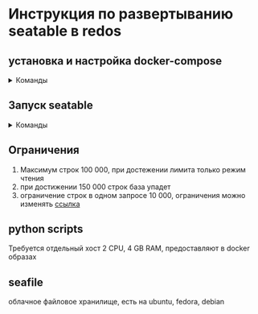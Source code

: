 # Инструкция по развертыванию seatable в redos

## установка и настройка docker-compose 
<details><summary>Команды</summary>
<p>

  1. Установка docker-compose
  ```
    dnf install docker docker-compose
  ```  
  2. Добавление в автозапуск
  ```
    systemctl enable docker
  ```
  3. Запуск docker без root прав
  ```
    groupadd docker
  ```
  ```
    usermod -aG docker $USER
  ```
  4. Установка Portainer для удаленного управления контейнерами. Поменять порты при развертывании
  ```
    docker run -d -p 8000:8000 -p 9000:9000 --name=portainer --restart=always -v /var/run/docker.sock:/var/run/docker.sock -v portainer_data:/data portainer/portainer-ce
  ```

</p>
</details>

## Запуск seatable
<details><summary>Команды</summary>
<p>

1. Открыть файл .env 
   - MYSQL_ROOT_PASSWORD=  # Пароль для базы данных
   - MYSQL_LOG_CONSOLE=true
   - DB_HOST=db #оставить. db - имя сервиса с базой данных
   - DB_ROOT_PASSWD=  # Пароль для базы данных, должен совпадать с MYSQL_ROOT_PASSWORD
   - SEATABLE_SERVER_LETSENCRYPT=False # сертификат SSL, True при наличии сертификата и включения соединени HTTPS
   - SEATABLE_SERVER_HOSTNAME= #имя хоста
   - TIME_ZONE=Asia/Yekaterinburg #часовой пояс
2. Открыть терминал по адресу папки
3. Запуск docker-compose скрипта. Запускать из под пользователя без root и админских прав
```
  docker-compose up -d
```
4. Открыть файл seatable.service
    - User=$USER #указать пользователя от которого запускается сервис
5. Скопировать файл seatable.service в папку:
```
  /etc/systemd/system
```
команда с правами root
```
  cp seatable.service /etc/systemd/system
```
6. Добавить сервис в автозапуск #root права
```
  systemctl enable seatable.service
```
7. Создать суперпользователя
```
  docker exec -it seatable /shared/seatable/scripts/seatable.sh superuser
```
8. Запуск бэкапов в crontab
```
  crontab -e
```
  Бэкап вторник, четверг в 23:00 и удаление файлов старше 30 дней
```
  00 00 * * 3,5 find /home/tables/backup -type f -mtime +30 -exec rm -f {} \;
  00 23 * * 2,4 docker exec seatable-mysql mysqldump -uroot -padf59RH96jh --opt ccnet_db > backup/ccnet_db_$(date +\%Y-\%m-\%d).sql && docker exec seatable-mysql mysqldump -uroot -padf59RH96jh --opt seafile_db > backup/seafile_db_$(date +\%Y-\%m-\%d).sql && docker exec seatable-mysql mysqldump -uroot -padf59RH96jh --opt dtable_db > backup/dtable_db_$(date +\%Y-\%m-\%d).sql
```

</p>
</details>

## Ограничения
1. Максимум строк 100 000, при достежении лимита только режим чтения
2. при достижении 150 000 строк база упадет
3. ограничение строк в одном запросе 10 000, ограничения можно изменять
  [ссылка](https://manual.seatable.io/config/dtable_db_conf/)

## python scripts

  Требуется отдельный хост 2 CPU, 4 GB RAM, предоставляют в docker образах

## seafile

  облачное файловое хранилище, есть на ubuntu, fedora, debian
